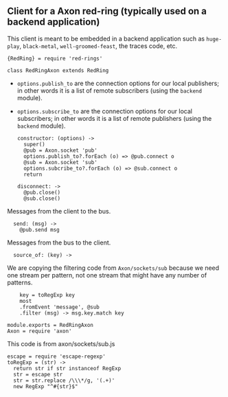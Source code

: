 Client for a Axon red-ring (typically used on a backend application)
---------------------------

This client is meant to be embedded in a backend application such as `huge-play`, `black-metal`, `well-groomed-feast`, the traces code, etc.

    {RedRing} = require 'red-rings'

    class RedRingAxon extends RedRing

- `options.publish_to` are the connection options for our local publishers; in other words it is a list of remote subscribers (using the `backend` module).
- `options.subscribe_to` are the connection options for our local subscribers; in other words it is a list of remote publishers (using the `backend` module).

      constructor: (options) ->
        super()
        @pub = Axon.socket 'pub'
        options.publish_to?.forEach (o) => @pub.connect o
        @sub = Axon.socket 'sub'
        options.subcribe_to?.forEach (o) => @sub.connect o
        return

      disconnect: ->
        @pub.close()
        @sub.close()

Messages from the client to the bus.

      send: (msg) ->
        @pub.send msg

Messages from the bus to the client.

      source_of: (key) ->

We are copying the filtering code from `Axon/sockets/sub` because we need one stream per pattern, not one stream that might have any number of patterns.

        key = toRegExp key
        most
        .fromEvent 'message', @sub
        .filter (msg) -> msg.key.match key

    module.exports = RedRingAxon
    Axon = require 'axon'

This code is from axon/sockets/sub.js

    escape = require 'escape-regexp'
    toRegExp = (str) ->
      return str if str instanceof RegExp
      str = escape str
      str = str.replace /\\\*/g, '(.+)'
      new RegExp "^#{str}$"

